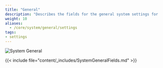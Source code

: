 ```yaml
---
title: "General"
description: "Describes the fields for the general system settings for TrueNAS CORE."
weight: 10
aliases:
  - /core/system/general/settings
tags:
- settings
---
```


![System General](/images/CORE/System/SystemGeneral.png "System General")

{{< include file="content/_includes/SystemGeneralFields.md" >}}
